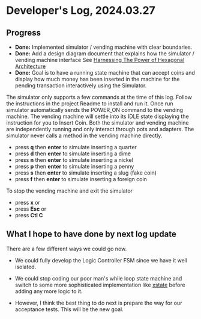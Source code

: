 # Developer's Log, 2024.03.27

## Progress

* __Done:__ Implemented simulator / vending machine with clear boundaries.
* __Done:__ Add a design diagram document that explains how the simulator / vending machine interface See [Harnessing The Power of Hexagonal Architecture](https://woodyb.github.io/vending-machine-project/design/Harnessing-The-Power-of-Hexagonal-Architecture.pdf)
* __Done:__ Goal is to have a running state machine that can accept coins and display how much money has been inserted in the machine for the pending transaction interactively using the Simulator.

The simulator only supports a few commands at the time of this log. Follow the instructions in the project Readme to install and run it. Once run simulator automatically sends the POWER_ON command to the vending machine. The vending machine will settle into its IDLE state displaying the instruction for you to Insert Coin. Both the simulator and vending machine are independently running and only interact through pots and adapters. The simulator never calls a method in the vending machine directly.

* press __q__ then __enter__ to simulate inserting a quarter
* press __d__ then __enter__ to simulate inserting a dime
* press __n__ then __enter__ to simulate inserting a nickel
* press __p__ then __enter__ to simulate inserting a penny
* press __s__ then __enter__ to simulate inserting a slug (fake coin)
* press __f__ then __enter__ to simulate inserting a foreign coin

To stop the vending machine and exit the simulator

* press __x__ or
* press __Esc__ or
* press __Ctl C__

## What I hope to have done by next log update

There are a few different ways we could go now.

* We could fully develop the Logic Controller FSM since we have it well isolated.
* We could stop coding our poor man's while loop state machine and switch to some more sophisticated implementation like [xstate](https://www.npmjs.com/package/xstate) before adding any more logic to it.

* However, I think the best thing to do next is prepare the way for our acceptance tests. This will be the new goal.

